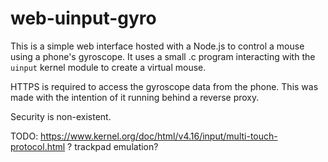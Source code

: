 # web-uinput-gyro
 
This is a simple web interface hosted with a Node.js to control a mouse using a phone's gyroscope. It uses a small .c program interacting with the `uinput` kernel module to create a virtual mouse.

HTTPS is required to access the gyroscope data from the phone. This was made with the intention of it running behind a reverse proxy.

Security is non-existent.

TODO: https://www.kernel.org/doc/html/v4.16/input/multi-touch-protocol.html ? trackpad emulation?